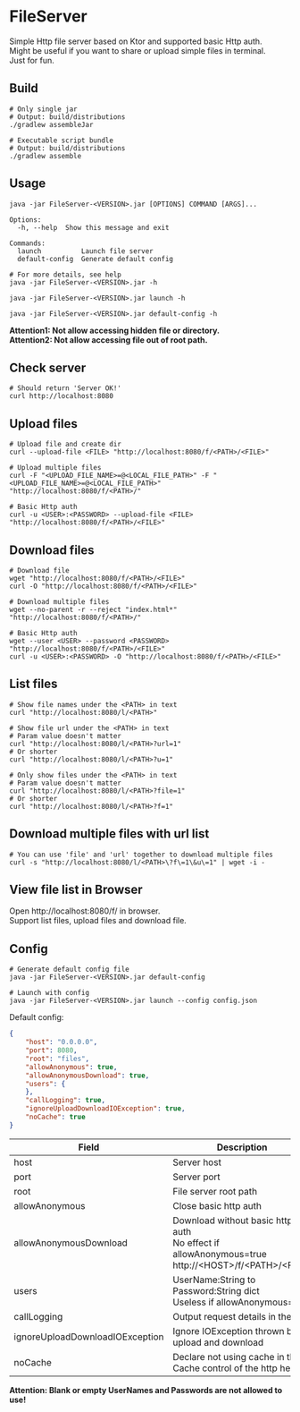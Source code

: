 # FileServer
Simple Http file server based on Ktor and supported basic Http auth.  
Might be useful if you want to share or upload simple files in terminal.  
Just for fun.

## Build
```shell
# Only single jar
# Output: build/distributions
./gradlew assembleJar

# Executable script bundle
# Output: build/distributions
./gradlew assemble
```

## Usage
```
java -jar FileServer-<VERSION>.jar [OPTIONS] COMMAND [ARGS]...

Options:
  -h, --help  Show this message and exit

Commands:
  launch          Launch file server
  default-config  Generate default config
```

```shell
# For more details, see help
java -jar FileServer-<VERSION>.jar -h

java -jar FileServer-<VERSION>.jar launch -h

java -jar FileServer-<VERSION>.jar default-config -h
```
**Attention1: Not allow accessing hidden file or directory.**  
**Attention2: Not allow accessing file out of root path.**

## Check server
```shell
# Should return 'Server OK!'
curl http://localhost:8080
```

## Upload files
```shell
# Upload file and create dir
curl --upload-file <FILE> "http://localhost:8080/f/<PATH>/<FILE>"

# Upload multiple files
curl -F "<UPLOAD_FILE_NAME>=@<LOCAL_FILE_PATH>" -F "<UPLOAD_FILE_NAME>=@<LOCAL_FILE_PATH>" "http://localhost:8080/f/<PATH>/"

# Basic Http auth
curl -u <USER>:<PASSWORD> --upload-file <FILE> "http://localhost:8080/f/<PATH>/<FILE>"
```

## Download files
```shell
# Download file
wget "http://localhost:8080/f/<PATH>/<FILE>"
curl -O "http://localhost:8080/f/<PATH>/<FILE>"

# Download multiple files
wget --no-parent -r --reject "index.html*" "http://localhost:8080/f/<PATH>/"

# Basic Http auth
wget --user <USER> --password <PASSWORD> "http://localhost:8080/f/<PATH>/<FILE>"
curl -u <USER>:<PASSWORD> -O "http://localhost:8080/f/<PATH>/<FILE>"
```

## List files
```shell
# Show file names under the <PATH> in text
curl "http://localhost:8080/l/<PATH>"

# Show file url under the <PATH> in text
# Param value doesn't matter
curl "http://localhost:8080/l/<PATH>?url=1"
# Or shorter
curl "http://localhost:8080/l/<PATH>?u=1"

# Only show files under the <PATH> in text
# Param value doesn't matter
curl "http://localhost:8080/l/<PATH>?file=1"
# Or shorter
curl "http://localhost:8080/l/<PATH>?f=1"
```

## Download multiple files with url list
```shell
# You can use 'file' and 'url' together to download multiple files
curl -s "http://localhost:8080/l/<PATH>\?f\=1\&u\=1" | wget -i -
```

## View file list in Browser
Open http://localhost:8080/f/ in browser.  
Support list files, upload files and download file.  

## Config
```shell
# Generate default config file
java -jar FileServer-<VERSION>.jar default-config

# Launch with config
java -jar FileServer-<VERSION>.jar launch --config config.json
```

Default config:  
```json
{
    "host": "0.0.0.0",
    "port": 8080,
    "root": "files",
    "allowAnonymous": true,
    "allowAnonymousDownload": true,
    "users": {
    },
    "callLogging": true,
    "ignoreUploadDownloadIOException": true,
    "noCache": true
}
```
| Field | Description                                                                                                   |
| ----- |---------------------------------------------------------------------------------------------------------------|
| host | Server host                                                                                                   |
| port | Server port                                                                                                   |
| root | File server root path                                                                                         |
| allowAnonymous | Close basic http auth                                                                                         |
| allowAnonymousDownload | Download without basic http auth<br/>No effect if allowAnonymous=true<br/>http://\<HOST\>/f/\<PATH\>/\<FILE\> |
| users | UserName:String to Password:String dict<br/>Useless if allowAnonymous=true                                    |
| callLogging | Output request details in the log                                                                             |
| ignoreUploadDownloadIOException | Ignore IOException thrown by upload and download                                                              |
| noCache | Declare not using cache in the Cache control of the http header                                               |

**Attention: Blank or empty UserNames and Passwords are not allowed to use!**
